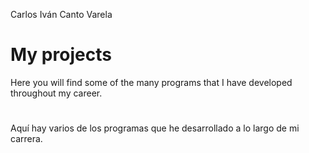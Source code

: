 Carlos Iván Canto Varela

# My projects

Here you will find some of the many programs that I have developed throughout my career.

#

Aquí hay varios de los programas que he desarrollado a lo largo de mi carrera.
